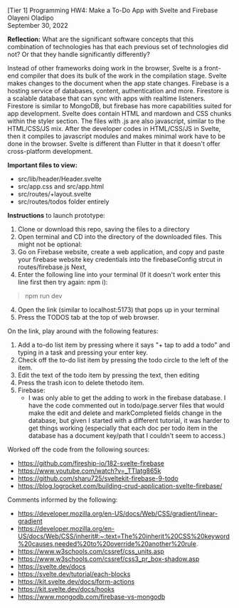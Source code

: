 [Tier 1] Programming HW4: Make a To-Do App with Svelte and Firebase <br />
Olayeni Oladipo <br />
September 30, 2022 <br />

**Reflection:** What are the significant software concepts that this combination of technologies has that each previous set of technologies did not? Or that they handle significantly differently?

Instead of other frameworks doing work in the browser, Svelte is a front-end compiler that does its bulk of the work in the compilation stage. Svelte makes changes to the document when the app state changes. Firebase is a hosting service of databases, content, authentication and more. Firestore is a scalable database that can sync with apps with realtime listeners. Firestore is similar to MongoDB, but firebase has more capabilities suited for app development. Svelte does contain HTML and mardown and CSS chunks within the styler section. The files with .js are also javascript, similar to the HTML/CSS/JS mix. After the developer codes in HTML/CSS/JS in Svelte, then it compiles to javascript modules and makes minimal work have to be done in the browser. Svelte is different than Flutter in that it doesn't offer cross-platform development.

**Important files to view:** 
- src/lib/header/Header.svelte
- src/app.css and src/app.html
- src/routes/+layout.svelte
- src/routes/todos folder entirely

**Instructions** to launch prototype:

1) Clone or download this repo, saving the files to a directory
2) Open terminal and CD into the directory of the downloaded files.
This might not be optional:
3) Go on Firebase website, create a web application, and copy and paste your firebase website key credentials into the firebaseConfig strcut in routes/firebase.js
Next,
4) Enter the following line into your terminal (If it doesn't work enter this line first then try again: npm i):
> npm run dev
4) Open the link (similar to localhost:5173) that pops up in your terminal
5) Press the TODOS tab at the top of web browser.

On the link, play around with the following features: <br />
1) Add a to-do list item by pressing where it says "+ tap to add a todo" and typing in a task and pressing your enter key.
2) Check off the to-do list item by pressing the todo circle to the left of the item.
3) Edit the text of the todo item by pressing the text, then editing 
3) Press the trash icon to delete thetodo item.
4) Firebase:
    -  I was only able to get the adding to work in the firebase database. I have the code commented out in todo/page.server files that would make the edit and delete and markCompleted fields change in the database, but given I started with a different tutorial, it was harder to get things working (especially that each doc per todo item in the database has a document key/path that I couldn't seem to access.)

Worked off the code from the following sources:
- https://github.com/fireship-io/182-svelte-firebase<br/>
- https://www.youtube.com/watch?v=_TTlatg865k <br/>
- https://github.com/sharu725/sveltekit-firebase-9-todo <br/>
- https://blog.logrocket.com/building-crud-application-svelte-firebase/ <br/>

Comments informed by the following:
- https://developer.mozilla.org/en-US/docs/Web/CSS/gradient/linear-gradient <br />
- https://developer.mozilla.org/en-US/docs/Web/CSS/inherit#:~:text=The%20inherit%20CSS%20keyword%20causes,needed%20to%20override%20another%20rule. <br />
- https://www.w3schools.com/cssref/css_units.asp <br />
- https://www.w3schools.com/cssref/css3_pr_box-shadow.asp <br />
- https://svelte.dev/docs <br />
- https://svelte.dev/tutorial/each-blocks  <br />
- https://kit.svelte.dev/docs/form-actions  <br />
- https://kit.svelte.dev/docs/hooks <br />
- https://www.mongodb.com/firebase-vs-mongodb <br/>
